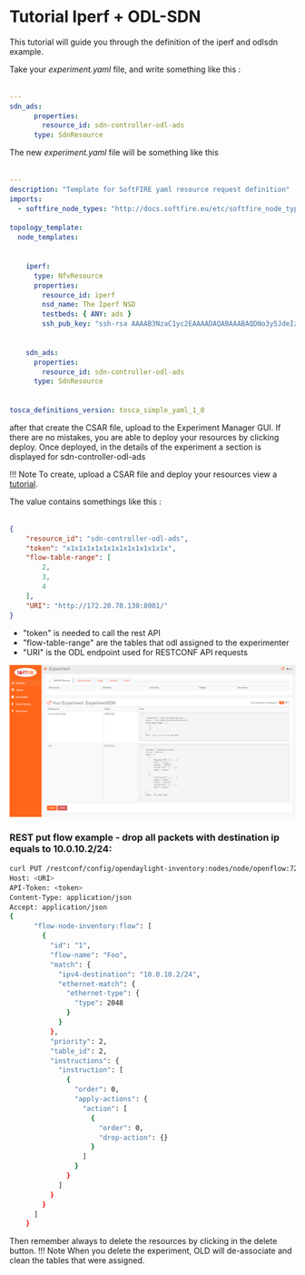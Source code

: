 # Tutorial Iperf + ODL-SDN

This tutorial will guide you through the definition of the iperf and odlsdn example.

Take your _experiment.yaml_ file, and write something like this :
```yaml

---
sdn_ads:
      properties:
        resource_id: sdn-controller-odl-ads
      type: SdnResource
```

The new _experiment.yaml_ file will be something like this
```yaml

--- 
description: "Template for SoftFIRE yaml resource request definition"
imports: 
  - softfire_node_types: "http://docs.softfire.eu/etc/softfire_node_types.yaml"
  
topology_template: 
  node_templates: 


    iperf:
      type: NfvResource
      properties:
        resource_id: iperf
        nsd_name: The Iperf NSD
        testbeds: { ANY: ads }
        ssh_pub_key: "ssh-rsa AAAAB3NzaC1yc2EAAAADAQABAAABAQDNo3y5JdeIzeIBbpQEEtjn/BgBjTzyAo7HeSPAy9tZfXpOt0P/rGaflRSiAOTk+P+kHs9GMFQrA3nfk6z9Ass18BTUmtNvovyQphqcEAAAADAQABAAABAQDNDtULVF+n3/znwENEga+5Fl6qvVzWWMepb02q41VvaZy/NoMHnw9+NwNiM1BY9AAy2+Z6AIg8CJ1EvIZTPlD7a7RveSjLHZLuVeBGZdOky1EQf+m8VpPvM2axrdtluch/bJXPKVJQhF7Wc4HSFxdAhxhGPSeyNMPqQ/EcevZQMic0qJ82GKsWFm5M+Fy4x1wsOG5aJ918Za29aiKMrUv8Borod7b2YCBb"


    sdn_ads:
      properties:
        resource_id: sdn-controller-odl-ads
      type: SdnResource


tosca_definitions_version: tosca_simple_yaml_1_0
```

after that create the CSAR file, upload to the Experiment Manager GUI. 
If there are no mistakes, you are able to deploy your resources by clicking deploy.
Once deployed, in the details of the experiment a section is displayed for sdn-controller-odl-ads

!!! Note
   To create, upload a CSAR file and deploy your resources view a [tutorial](http://docs.softfire.eu/nfv-tutorial-iperf/).

The value contains somethings like this :
```json

{
    "resource_id": "sdn-controller-odl-ads",
    "token": "x1x1x1x1x1x1x1x1x1x1x1x1x",
    "flow-table-range": [
        2,
        3,
        4
    ],
    "URI": "http://172.20.70.130:8001/"
}
```
- "token" is needed to call the rest API 
- "flow-table-range" are the tables that odl assigned to the experimenter
- "URI" is the ODL endpoint used for RESTCONF API requests

![Provide resources](img/tutorial-iperf+odl-sdn.png)

### REST put flow example - drop all packets with destination ip equals to 10.0.10.2/24:

```sh
curl PUT /restconf/config/opendaylight-inventory:nodes/node/openflow:72664714402125/table/2/flow/1 HTTP/1.1
Host: <URI>
API-Token: <token>
Content-Type: application/json
Accept: application/json
{
      "flow-node-inventory:flow": [
        {
          "id": "1",
          "flow-name": "Foo",
          "match": {
            "ipv4-destination": "10.0.10.2/24",
            "ethernet-match": {
              "ethernet-type": {
                "type": 2048
              }
            }
          },
          "priority": 2,
          "table_id": 2,
          "instructions": {
            "instruction": [
              {
                "order": 0,
                "apply-actions": {
                  "action": [
                    {
                      "order": 0,
                      "drop-action": {}
                    }
                  ]
                }
              }
            ]
          }
        }
      ]
    }
```

Then remember always to delete the resources by clicking in the delete button.
!!! Note
    When you delete the experiment, OLD will de-associate and clean the tables that were assigned.